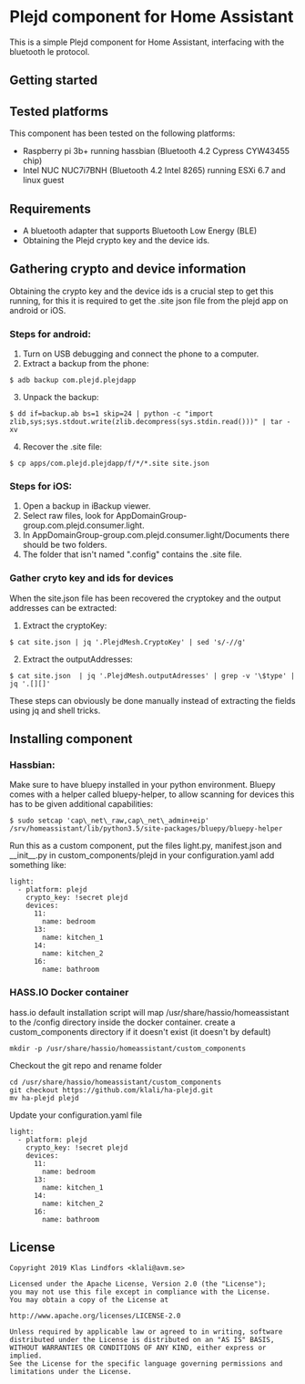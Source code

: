# Plejd component for Home Assistant

This is a simple Plejd component for Home Assistant, interfacing with the
bluetooth le protocol.

## Getting started

## Tested platforms
This component has been tested on the following platforms:
 - Raspberry pi 3b+ running hassbian (Bluetooth 4.2 Cypress CYW43455 chip)
 - Intel NUC NUC7i7BNH (Bluetooth 4.2 Intel 8265) running ESXi 6.7 and linux guest

## Requirements
* A bluetooth adapter that supports Bluetooth Low Energy (BLE)
* Obtaining the Plejd crypto key and the device ids.

## Gathering crypto and device information

Obtaining the crypto key and the device ids is a crucial step to get this
running, for this it is required to get the .site json file from the plejd app
on android or iOS.

### Steps for android:

1. Turn on USB debugging and connect the phone to a computer.
2. Extract a backup from the phone:
```
$ adb backup com.plejd.plejdapp
```
3. Unpack the backup:
```
$ dd if=backup.ab bs=1 skip=24 | python -c "import zlib,sys;sys.stdout.write(zlib.decompress(sys.stdin.read()))" | tar -xv
```
4. Recover the .site file:
```
$ cp apps/com.plejd.plejdapp/f/*/*.site site.json
```

### Steps for iOS:

1. Open a backup in iBackup viewer.
2. Select raw files, look for AppDomainGroup-group.com.plejd.consumer.light.
3. In AppDomainGroup-group.com.plejd.consumer.light/Documents there should be two folders.
4. The folder that isn't named ".config" contains the .site file.

### Gather cryto key and ids for devices

When the site.json file has been recovered the cryptokey and the output
addresses can be extracted:

1. Extract the cryptoKey:
```
$ cat site.json | jq '.PlejdMesh.CryptoKey' | sed 's/-//g'
```
2. Extract the outputAddresses:
```
$ cat site.json  | jq '.PlejdMesh.outputAdresses' | grep -v '\$type' | jq '.[][]'
```

These steps can obviously be done manually instead of extracting the fields
using jq and shell tricks.


## Installing component

### Hassbian:

Make sure to have bluepy installed in your python environment. Bluepy comes
with a helper called bluepy-helper, to allow scanning for devices this has
to be given additional capabilities:
```
$ sudo setcap 'cap\_net\_raw,cap\_net\_admin+eip' /srv/homeassistant/lib/python3.5/site-packages/bluepy/bluepy-helper
```

Run this as a custom component, put the files light.py, manifest.json and
\_\_init\_\_.py in custom\_components/plejd in your configuration.yaml add
something like:

```
light:
  - platform: plejd
    crypto_key: !secret plejd
    devices:
      11:
        name: bedroom
      13:
        name: kitchen_1
      14:
        name: kitchen_2
      16:
        name: bathroom
```

### HASS.IO Docker container

hass.io default installation script will map /usr/share/hassio/homeassistant to the /config directory inside the docker container.
create a custom\_components directory if it doesn't exist (it doesn't by default)
```
mkdir -p /usr/share/hassio/homeassistant/custom_components
```
Checkout the git repo and rename folder
```
cd /usr/share/hassio/homeassistant/custom_components
git checkout https://github.com/klali/ha-plejd.git
mv ha-plejd plejd
```
Update your configuration.yaml file
```
light:
  - platform: plejd
    crypto_key: !secret plejd
    devices:
      11:
        name: bedroom
      13:
        name: kitchen_1
      14:
        name: kitchen_2
      16:
        name: bathroom

```

## License

```
Copyright 2019 Klas Lindfors <klali@avm.se>

Licensed under the Apache License, Version 2.0 (the "License");
you may not use this file except in compliance with the License.
You may obtain a copy of the License at

http://www.apache.org/licenses/LICENSE-2.0

Unless required by applicable law or agreed to in writing, software
distributed under the License is distributed on an "AS IS" BASIS,
WITHOUT WARRANTIES OR CONDITIONS OF ANY KIND, either express or implied.
See the License for the specific language governing permissions and
limitations under the License.
```
